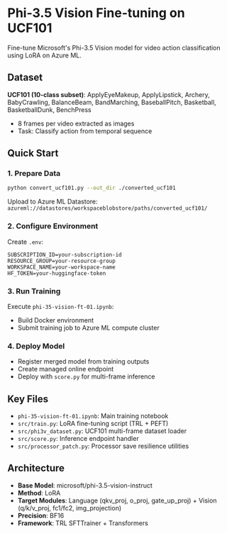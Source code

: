 # Phi-3.5 Vision Fine-tuning on UCF101

Fine-tune Microsoft's Phi-3.5 Vision model for video action classification using LoRA on Azure ML.

## Dataset

**UCF101 (10-class subset)**: ApplyEyeMakeup, ApplyLipstick, Archery, BabyCrawling, BalanceBeam, BandMarching, BaseballPitch, Basketball, BasketballDunk, BenchPress

- 8 frames per video extracted as images
- Task: Classify action from temporal sequence

## Quick Start

### 1. Prepare Data
```bash
python convert_ucf101.py --out_dir ./converted_ucf101
```

Upload to Azure ML Datastore: `azureml://datastores/workspaceblobstore/paths/converted_ucf101/`

### 2. Configure Environment
Create `.env`:
```
SUBSCRIPTION_ID=your-subscription-id
RESOURCE_GROUP=your-resource-group
WORKSPACE_NAME=your-workspace-name
HF_TOKEN=your-huggingface-token
```

### 3. Run Training
Execute `phi-35-vision-ft-01.ipynb`:
- Build Docker environment
- Submit training job to Azure ML compute cluster

### 4. Deploy Model
- Register merged model from training outputs
- Create managed online endpoint
- Deploy with `score.py` for multi-frame inference

## Key Files

- `phi-35-vision-ft-01.ipynb`: Main training notebook
- `src/train.py`: LoRA fine-tuning script (TRL + PEFT)
- `src/phi3v_dataset.py`: UCF101 multi-frame dataset loader
- `src/score.py`: Inference endpoint handler
- `src/processor_patch.py`: Processor save resilience utilities

## Architecture

- **Base Model**: microsoft/phi-3.5-vision-instruct
- **Method**: LoRA
- **Target Modules**: Language (qkv_proj, o_proj, gate_up_proj) + Vision (q/k/v_proj, fc1/fc2, img_projection)
- **Precision**: BF16
- **Framework**: TRL SFTTrainer + Transformers

